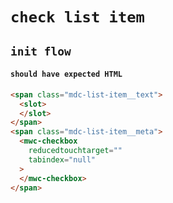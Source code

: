 # `check list item`

## `init flow`

####   `should have expected HTML`

```html
<span class="mdc-list-item__text">
  <slot>
  </slot>
</span>
<span class="mdc-list-item__meta">
  <mwc-checkbox
    reducedtouchtarget=""
    tabindex="null"
  >
  </mwc-checkbox>
</span>

```

